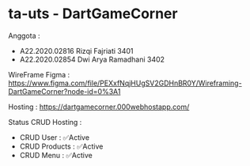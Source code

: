 # ta-uts - DartGameCorner

Anggota :
- A22.2020.02816 Rizqi Fajriati  3401
- A22.2020.02854 Dwi Arya Ramadhani  3402

WireFrame Figma : https://www.figma.com/file/PEXxfNqjHUgSV2GDHnBR0Y/Wireframing-DartGameCorner?node-id=0%3A1

Hosting : https://dartgamecorner.000webhostapp.com/

Status CRUD Hosting :
- CRUD User : ✅Active
- CRUD Products : ✅Active
- CRUD Menu : ✅Active
